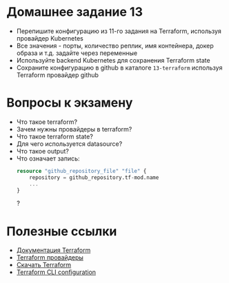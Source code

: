 # Домашнее задание 13

- Перепишите конфигурацию из 11-го задания на Terraform, используя провайдер Kubernetes
- Все значения - порты, количество реплик, имя контейнера, докер образа и т.д. задайте через переменные
- Используйте backend Kubernetes для сохранения Terraform state
- Сохраните конфигурацию в github в каталоге `13-terraform` используя Terraform провайдер github

# Вопросы к экзамену
- Что такое terraform?
- Зачем нужны провайдеры в terraform?
- Что такое terraform state?
- Для чего используется datasource?
- Что такое output?
- Что означает запись:
  ```terraform
  resource "github_repository_file" "file" { 
      repository = github_repository.tf-mod.name
      ...
  } 
  ```
  ?

# Полезные ссылки

- [Документация Terraform](https://www.terraform.io/docs)
- [Terraform провайдеры](https://registry.terraform.io/browse/providers)
- [Скачать Terraform](https://www.terraform.io/downloads)
- [Terraform CLI configuration](https://developer.hashicorp.com/terraform/cli/config/config-file )